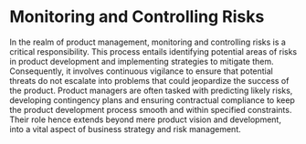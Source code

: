 # Monitoring and Controlling Risks 

In the realm of product management, monitoring and controlling risks is a critical responsibility. This process entails identifying potential areas of risks in product development and implementing strategies to mitigate them. Consequently, it involves continuous vigilance to ensure that potential threats do not escalate into problems that could jeopardize the success of the product. Product managers are often tasked with predicting likely risks, developing contingency plans and ensuring contractual compliance to keep the product development process smooth and within specified constraints. Their role hence extends beyond mere product vision and development, into a vital aspect of business strategy and risk management.